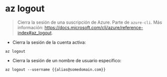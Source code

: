 # az logout

> Cierra la sesión de una suscripción de Azure.
> Parte de `azure-cli`.
> Más información: <https://docs.microsoft.com/cli/azure/reference-index#az_logout>.

- Cierra la sesión de la cuenta activa:

`az logout`

- Cierra la sesión de un nombre de usuario específico:

`az logout --username {{alias@somedomain.com}}`
